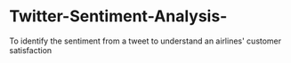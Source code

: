 # Twitter-Sentiment-Analysis-
To identify the sentiment from a tweet to understand an airlines' customer satisfaction
